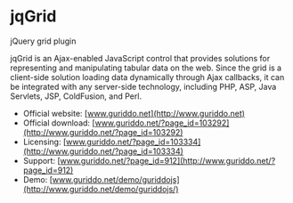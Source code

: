 jqGrid
======

jQuery grid plugin

jqGrid is an Ajax-enabled JavaScript control that provides solutions for 
representing and manipulating tabular data on the web. Since the grid is a 
client-side solution loading data dynamically through Ajax callbacks, it can be
integrated with any server-side technology, including PHP, ASP, Java Servlets, 
JSP, ColdFusion, and Perl.


* Official website: [www.guriddo.net](http://www.guriddo.net)
* Official download: [www.guriddo.net/?page_id=103292](http://www.guriddo.net/?page_id=103292)
* Licensing: [www.guriddo.net/?page_id=103334](http://www.guriddo.net/?page_id=103334)
* Support: [www.guriddo.net/?page_id=912](http://www.guriddo.net/?page_id=912)
* Demo: [www.guriddo.net/demo/guriddojs](http://www.guriddo.net/demo/guriddojs/)


